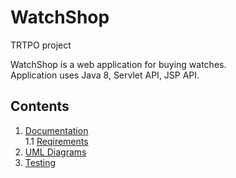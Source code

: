 # WatchShop
TRTPO project

WatchShop is a web application for buying watches.<br>
Application uses Java 8, Servlet API, JSP API.

## Contents
1. [Documentation](https://github.com/AlexeiZakharchenia/Watch-Store/tree/master/documentation) <br>
  1.1 [Reqirements](https://github.com/AlexeiZakharchenia/Watch-Store/blob/master/documentation/Requirements/Requirements.md) <br>
2. [UML Diagrams](https://github.com/AlexeiZakharchenia/Watch-Store/tree/master/documentation/Diagrams)<br>
3. [Testing](https://github.com/AlexeiZakharchenia/Watch-Store/tree/master/Testing)<br>
